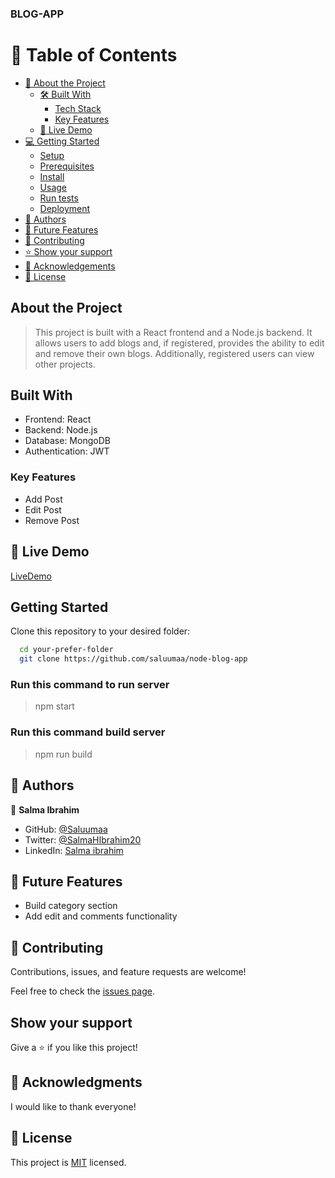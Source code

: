 ### BLOG-APP

# 📗 Table of Contents

- [📖 About the Project](#about-project)
  - [🛠 Built With](#built-with)
    - [Tech Stack](#tech-stack)
    - [Key Features](#key-features)
  - [🚀 Live Demo](#live-demo)
- [💻 Getting Started](#getting-started)
  - [Setup](#setup)
  - [Prerequisites](#prerequisites)
  - [Install](#install)
  - [Usage](#usage)
  - [Run tests](#run-tests)
  - [Deployment](#triangular_flag_on_post-deployment)
- [👥 Authors](#authors)
- [🔭 Future Features](#future-features)
- [🤝 Contributing](#contributing)
- [⭐️ Show your support](#support)
- [🙏 Acknowledgements](#acknowledgements)
- [📝 License](#license)

## About the Project

> This project is built with a React frontend and a Node.js backend. It allows users to add blogs and,
>  if registered, provides the ability to edit and remove their own blogs.
>  Additionally, registered users can view other projects.
## Built With

- Frontend: React
- Backend: Node.js
- Database: MongoDB
- Authentication: JWT

### Key Features

- Add Post
- Edit Post
- Remove Post

## 🚀 Live Demo <a name="live-demo"></a>

[LiveDemo](imaginative-dusk-5ee5e7.netlify.app/)


## Getting Started

Clone this repository to your desired folder:

```sh
  cd your-prefer-folder
  git clone https://github.com/saluumaa/node-blog-app
```

### Run this command to run server

> npm start

### Run this command build server

> npm run build


## 👥 Authors <a name="authors"></a>

👤 **Salma Ibrahim**

- GitHub: [@Saluumaa](https://github.com/saluumaa)
- Twitter: [@SalmaHIbrahim20](https://twitter.com/SalmaHIbrahim20)
- LinkedIn: [Salma ibrahim](https://www.linkedin.com/in/salma-ibrahim-78bb5a14a/)

## 🔭 Future Features

- Build category section
- Add edit and comments functionality

## 🤝 Contributing <a name="contributing"></a>

Contributions, issues, and feature requests are welcome!

Feel free to check the [issues page](https://github.com/saluumaa/node-blog-app/issues).

## Show your support

Give a ⭐️ if you like this project!

## 🙏 Acknowledgments

I would like to thank everyone!

## 📝 License

This project is [MIT](./LICENSE.md) licensed.
